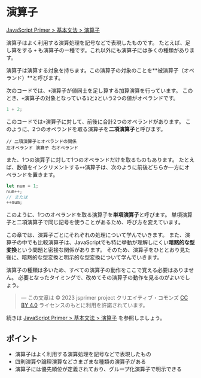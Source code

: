 # 演算子

<a href="https://jsprimer.net/basic/operator/" target="_blank" rel="noreferrer">JavaScript Primer > 基本文法 > 演算子</a>

演算子はよく利用する演算処理を記号などで表現したものです。
たとえば、足し算をする `+` も演算子の一種です。これ以外にも演算子には多くの種類があります。

演算子は演算する対象を持ちます。この演算子の対象のことを**被演算子（オペランド）**と呼びます。

次のコードでは、`+`演算子が値同士を足し算する加算演算を行っています。
このとき、`+`演算子の対象となっている`1`と`2`という2つの値がオペランドです。

```js
1 + 2;
```

このコードでは`+`演算子に対して、前後に合計2つのオペランドがあります。
このように、2つのオペランドを取る演算子を**二項演算子**と呼びます。

```
// 二項演算子とオペランドの関係
左オペランド 演算子 右オペランド
```

また、1つの演算子に対して1つのオペランドだけを取るものもあります。
たとえば、数値をインクリメントする`++`演算子は、次のように前後どちらか一方にオペランドを置きます。

```js
let num = 1;
num++;
// または
++num;
```

このように、1つのオペランドを取る演算子を**単項演算子**と呼びます。
単項演算子と二項演算子で同じ記号を使うことがあるため、呼び方を変えています。

この章では、演算子ごとにそれぞれの処理について学んでいきます。
また、演算子の中でも比較演算子は、JavaScriptでも特に挙動が理解しにくい**暗黙的な型変換**という問題と密接な関係があります。
そのため、演算子をひととおり見た後に、暗黙的な型変換と明示的な型変換について学んでいきます。

演算子の種類は多いため、すべての演算子の動作をここで覚える必要はありません。
必要となったタイミングで、改めてその演算子の動作を見るのがよいでしょう。

> ― この文章は © 2023 jsprimer project クリエイティブ・コモンズ [CC BY 4.0](https://github.com/asciidwango/js-primer/blob/master/LICENSE-CC-BY) ライセンスのもとに利用を許諾されています。

続きは <a href="https://jsprimer.net/basic/operator/" target="_blank" rel="noreferrer">JavaScript Primer > 基本文法 > 演算子</a> を参照しましょう。

## ポイント

- 演算子はよく利用する演算処理を記号などで表現したもの
- 四則演算や論理演算などさまざまな種類の演算子がある
- 演算子には優先順位が定義されており、グループ化演算子で明示できる
